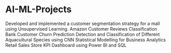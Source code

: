 # AI-ML-Projects
Developed and implemented a customer segmentation strategy for a mall using Unsupervised Learning.
Amazon Customer Reviews Classification
Bank Customer Churn Prediction
Detection and Classification of Different Aquacultural Species using CNN
Statistical Modelling for Business Analytics 
Retail Sales Store KPI Dashboard using Power BI and SQL
